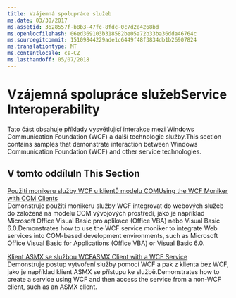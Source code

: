 ```yaml
---
title: Vzájemná spolupráce služeb
ms.date: 03/30/2017
ms.assetid: 3628557f-b8b3-47fc-8fdc-0c7d2e4268bd
ms.openlocfilehash: 06ed369103b318582be05a72b33ba36dda46764c
ms.sourcegitcommit: 15109844229ade1c6449f48f3834db1b26907824
ms.translationtype: MT
ms.contentlocale: cs-CZ
ms.lasthandoff: 05/07/2018
---
```

# <a name="service-interoperability"></a><span data-ttu-id="5ff06-102">Vzájemná spolupráce služeb</span><span class="sxs-lookup"><span data-stu-id="5ff06-102">Service Interoperability</span></span>
<span data-ttu-id="5ff06-103">Tato část obsahuje příklady vysvětlující interakce mezi Windows Communication Foundation (WCF) a další technologie služby.</span><span class="sxs-lookup"><span data-stu-id="5ff06-103">This section contains samples that demonstrate interaction between Windows Communication Foundation (WCF) and other service technologies.</span></span>  
  
## <a name="in-this-section"></a><span data-ttu-id="5ff06-104">V tomto oddílu</span><span class="sxs-lookup"><span data-stu-id="5ff06-104">In This Section</span></span>  
 [<span data-ttu-id="5ff06-105">Použití monikeru služby WCF u klientů modelu COM</span><span class="sxs-lookup"><span data-stu-id="5ff06-105">Using the WCF Moniker with COM Clients</span></span>](../../../../docs/framework/wcf/samples/using-the-wcf-moniker-with-com-clients.md)  
 <span data-ttu-id="5ff06-106">Demonstruje použití monikeru služby WCF integrovat do webových služeb do založená na modelu COM vývojových prostředí, jako je například Microsoft Office Visual Basic pro aplikace (Office VBA) nebo Visual Basic 6.0.</span><span class="sxs-lookup"><span data-stu-id="5ff06-106">Demonstrates how to use the WCF service moniker to integrate Web services into COM-based development environments, such as Microsoft Office Visual Basic for Applications (Office VBA) or Visual Basic 6.0.</span></span>  
  
 [<span data-ttu-id="5ff06-107">Klient ASMX se službou WCF</span><span class="sxs-lookup"><span data-stu-id="5ff06-107">ASMX Client with a WCF Service</span></span>](../../../../docs/framework/wcf/samples/asmx-client-with-a-wcf-service.md)  
 <span data-ttu-id="5ff06-108">Demonstruje postup vytvoření služby pomocí WCF a pak z klienta bez WCF, jako je například klient ASMX se přístupu ke službě.</span><span class="sxs-lookup"><span data-stu-id="5ff06-108">Demonstrates how to create a service using WCF and then access the service from a non-WCF client, such as an ASMX client.</span></span>
